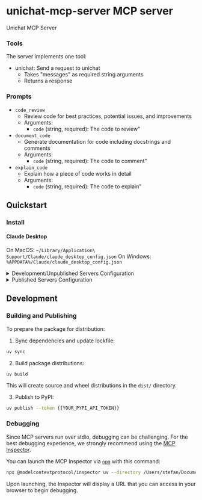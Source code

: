 # unichat-mcp-server MCP server

Unichat MCP Server


### Tools

The server implements one tool:
- unichat: Send a request to unichat
  - Takes "messages" as required string arguments
  - Returns a response

### Prompts

- `code_review`
  - Review code for best practices, potential issues, and improvements
  - Arguments:
    - `code` (string, required): The code to review"
- `document_code`
  - Generate documentation for code including docstrings and comments
  - Arguments:
    - `code` (string, required): The code to comment"
- `explain_code`
  - Explain how a piece of code works in detail
  - Arguments:
    - `code` (string, required): The code to explain"

## Quickstart

### Install

#### Claude Desktop

On MacOS: `~/Library/Application\ Support/Claude/claude_desktop_config.json`
On Windows: `%APPDATA%/Claude/claude_desktop_config.json`

<details>
  <summary>Development/Unpublished Servers Configuration</summary>
  ```
  "mcpServers": {
    "unichat-mcp-server": {
      "command": "uv",
      "args": [
        "--directory",
        "/Users/stefan/Documents/Playground/OpenAI/unichat-mcp-server",
        "run",
        "unichat-mcp-server"
      ],
      "env": {
        "UNICHAT_MODEL": "SELECTED_UNICHAT_MODEL",
        "UNICHAT_API_KEY": "YOUR_UNICHAT_API_KEY"
      }
    }
  }
  ```
</details>

<details>
  <summary>Published Servers Configuration</summary>
  ```
  "mcpServers": {
    "unichat-mcp-server": {
      "command": "uvx",
      "args": [
        "unichat-mcp-server"
      ],
      "env": {
        "UNICHAT_MODEL": "SELECTED_UNICHAT_MODEL",
        "UNICHAT_API_KEY": "YOUR_UNICHAT_API_KEY"
      }
    }
  }
  ```
</details>

## Development

### Building and Publishing

To prepare the package for distribution:

1. Sync dependencies and update lockfile:
```bash
uv sync
```

2. Build package distributions:
```bash
uv build
```

This will create source and wheel distributions in the `dist/` directory.

3. Publish to PyPI:
```bash
uv publish --token {{YOUR_PYPI_API_TOKEN}}
```

### Debugging

Since MCP servers run over stdio, debugging can be challenging. For the best debugging
experience, we strongly recommend using the [MCP Inspector](https://github.com/modelcontextprotocol/inspector).


You can launch the MCP Inspector via [`npm`](https://docs.npmjs.com/downloading-and-installing-node-js-and-npm) with this command:

```bash
npx @modelcontextprotocol/inspector uv --directory /Users/stefan/Documents/Playground/OpenAI/unichat-mcp-server run unichat-mcp-server
```


Upon launching, the Inspector will display a URL that you can access in your browser to begin debugging.